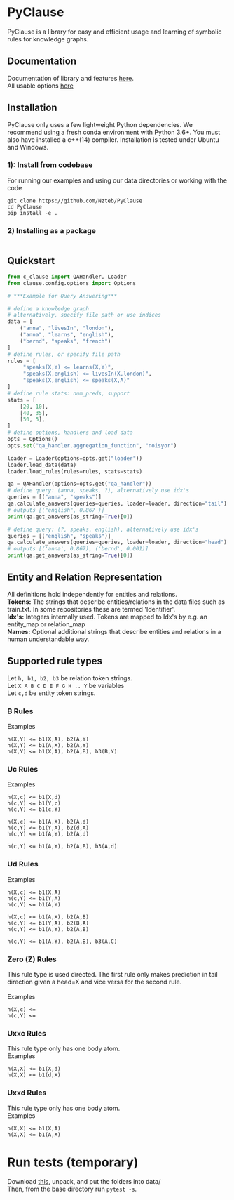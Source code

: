 PyClause
==============
PyClause is a library for easy and efficient usage and learning of symbolic rules for knowledge graphs.

## Documentation
Documentation of library and features [here](https://pyclause.readthedocs.io/en/latest/index.html). <br>
All usable options [here](config-default.yaml) 


## Installation
PyClause only uses a few lightweight Python dependencies. We recommend using a fresh conda environment with Python 3.6+.
You must also have installed a c++(14) compiler. Installation is tested under Ubuntu and Windows.

### 1): Install from codebase
For running our examples and using our data directories or working with the code
```
git clone https://github.com/Nzteb/PyClause
cd PyClause
pip install -e .
```

### 2) Installing as a package

```

```



## Quickstart
```python
from c_clause import QAHandler, Loader
from clause.config.options import Options

# ***Example for Query Answering***

# define a knowledge graph
# alternatively, specify file path or use indices
data = [
    ("anna", "livesIn", "london"),
    ("anna", "learns", "english"),
    ("bernd", "speaks", "french")
]
# define rules, or specify file path
rules = [
     "speaks(X,Y) <= learns(X,Y)",
     "speaks(X,english) <= livesIn(X,london)",
     "speaks(X,english) <= speaks(X,A)"
]
# define rule stats: num_preds, support
stats = [
    [20, 10],
    [40, 35],
    [50, 5],
]
# define options, handlers and load data
opts = Options()
opts.set("qa_handler.aggregation_function", "noisyor")

loader = Loader(options=opts.get("loader"))
loader.load_data(data)
loader.load_rules(rules=rules, stats=stats)

qa = QAHandler(options=opts.get("qa_handler"))
# define query: (anna, speaks, ?), alternatively use idx's
queries = [("anna", "speaks")]
qa.calculate_answers(queries=queries, loader=loader, direction="tail")
# outputs [("english", 0.867 )] 
print(qa.get_answers(as_string=True)[0])

# define query: (?, speaks, english), alternatively use idx's
queries = [("english", "speaks")]
qa.calculate_answers(queries=queries, loader=loader, direction="head")
# outputs [('anna', 0.867), ('bernd', 0.001)] 
print(qa.get_answers(as_string=True)[0])

```


## Entity and Relation Representation

All definitions hold independently for entities and relations. <br>
<strong>Tokens:</strong> The strings that describe entities/relations in the data files such as train.txt. In some repositories these are termed 'Identifier'. <br>
<strong>Idx's:</strong> Integers internally used. Tokens are mapped to Idx's by e.g. an entity_map or relation_map <br>
<strong>Names:</strong> Optional additional strings that describe entities and relations in a human understandable way. <br>

## Supported rule types

Let ```h, b1, b2, b3``` be relation token strings. <br>
Let ```X A B C D E F G H .. Y``` be variables <br>
Let ```c,d``` be entity token strings. <br>

### B Rules
Examples<br>
```
h(X,Y) <= b1(X,A), b2(A,Y)
h(X,Y) <= b1(A,X), b2(A,Y)
h(X,Y) <= b1(X,A), b2(A,B), b3(B,Y)
```

### Uc Rules
Examples<br>
```
h(X,c) <= b1(X,d)
h(c,Y) <= b1(Y,c)
h(c,Y) <= b1(c,Y)

h(X,c) <= b1(A,X), b2(A,d)
h(c,Y) <= b1(Y,A), b2(d,A)
h(c,Y) <= b1(A,Y), b2(A,d)

h(c,Y) <= b1(A,Y), b2(A,B), b3(A,d)
```


### Ud Rules
Examples<br>
```
h(X,c) <= b1(X,A)
h(c,Y) <= b1(Y,A)
h(c,Y) <= b1(A,Y)

h(X,c) <= b1(A,X), b2(A,B)
h(c,Y) <= b1(Y,A), b2(B,A)
h(c,Y) <= b1(A,Y), b2(A,B)

h(c,Y) <= b1(A,Y), b2(A,B), b3(A,C)
```


### Zero (Z) Rules
This rule type is used directed. The first rule only makes prediction in tail direction given a head=X and vice versa for the second rule. <br><br>
Examples<br>
```
h(X,c) <= 
h(c,Y) <= 
```

### Uxxc Rules
This rule type only has one body atom.<br>
Examples<br>
```
h(X,X) <= b1(X,d) 
h(X,X) <= b1(d,X) 
```

### Uxxd Rules
This rule type only has one body atom.<br>
Examples<br>
```
h(X,X) <= b1(X,A) 
h(X,X) <= b1(A,X) 
```




# Run tests (temporary)


Download [this](https://www.dropbox.com/scl/fi/75py3esgpsn6f370ap7q5/test-data.zip?rlkey=7i136d7d7194x2tvoxqsv0e36&dl=0), unpack, and put the folders into data/ <br>
Then, from the base directory run
```pytest -s```.



